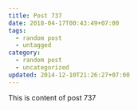 ```yaml
---
title: Post 737
date: 2018-04-17T00:43:49+07:00
tags:
  - random post
  - untagged
category:
  - random post
  - uncategorized
updated: 2014-12-10T21:26:27+07:00
---
```

This is content of post 737